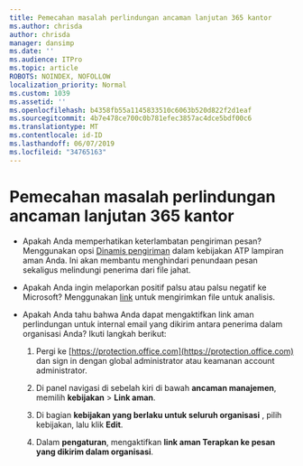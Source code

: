 ```yaml
---
title: Pemecahan masalah perlindungan ancaman lanjutan 365 kantor
ms.author: chrisda
author: chrisda
manager: dansimp
ms.date: ''
ms.audience: ITPro
ms.topic: article
ROBOTS: NOINDEX, NOFOLLOW
localization_priority: Normal
ms.custom: 1039
ms.assetid: ''
ms.openlocfilehash: b4358fb55a1145833510c6063b520d822f2d1eaf
ms.sourcegitcommit: 4b7e478ce700c0b781efec3857ac4dce5bdf00c6
ms.translationtype: MT
ms.contentlocale: id-ID
ms.lasthandoff: 06/07/2019
ms.locfileid: "34765163"
---
```

# <a name="troubleshooting-office-365-advanced-threat-protection"></a>Pemecahan masalah perlindungan ancaman lanjutan 365 kantor

- Apakah Anda memperhatikan keterlambatan pengiriman pesan? Menggunakan opsi [Dinamis pengiriman](https://docs.microsoft.com/office365/securitycompliance/dynamic-delivery-and-previewing) dalam kebijakan ATP lampiran aman Anda. Ini akan membantu menghindari penundaan pesan sekaligus melindungi penerima dari file jahat.

- Apakah Anda ingin melaporkan positif palsu atau palsu negatif ke Microsoft? Menggunakan [link](https://www.microsoft.com/wdsi/filesubmission/) untuk mengirimkan file untuk analisis.

- Apakah Anda tahu bahwa Anda dapat mengaktifkan link aman perlindungan untuk internal email yang dikirim antara penerima dalam organisasi Anda? Ikuti langkah berikut:

  1. Pergi ke [https://protection.office.com](https://protection.office.com) dan sign in dengan global administrator atau keamanan account administrator.

  2. Di panel navigasi di sebelah kiri di bawah **ancaman manajemen**, memilih **kebijakan** \> **Link aman**.

  3. Di bagian **kebijakan yang berlaku untuk seluruh organisasi** , pilih kebijakan, lalu klik **Edit**.

  4. Dalam **pengaturan**, mengaktifkan **link aman Terapkan ke pesan yang dikirim dalam organisasi**.

